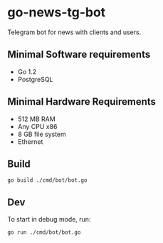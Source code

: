 # go-news-tg-bot

Telegram bot for news with clients and users.

## Minimal Software requirements
* Go 1.2
* PostgreSQL

## Minimal Hardware Requirements
* 512 MB RAM
* Any CPU x86
* 8 GB file system
* Ethernet

## Build

```shell
go build ./cmd/bot/bot.go
```

## Dev

To start in debug mode, run:
```shell
go run ./cmd/bot/bot.go
```